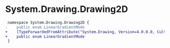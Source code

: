 # System.Drawing.Drawing2D

``` diff
 namespace System.Drawing.Drawing2D {
-    public enum LinearGradientMode
+    [TypeForwardedFromAttribute("System.Drawing, Version=4.0.0.0, Culture=neutral, PublicKeyToken=b03f5f7f11d50a3a")]
+    public enum LinearGradientMode
 }
```


